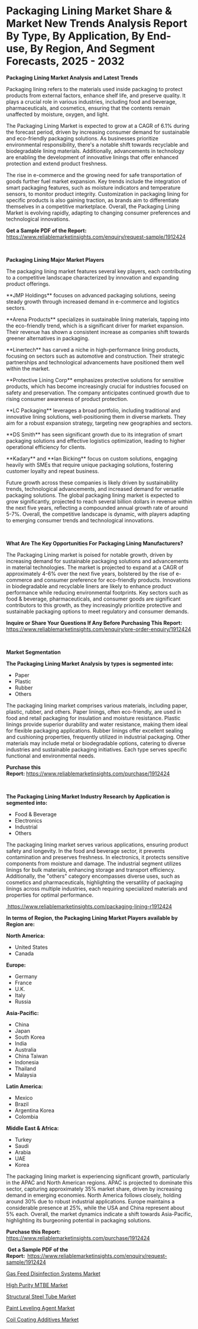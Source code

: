 <p><h1>Packaging Lining Market Share & Market New Trends Analysis Report By Type, By Application, By End-use, By Region, And Segment Forecasts, 2025 - 2032</h1></p><p><strong>Packaging Lining Market Analysis and Latest Trends</strong></p>
<p><p>Packaging lining refers to the materials used inside packaging to protect products from external factors, enhance shelf life, and preserve quality. It plays a crucial role in various industries, including food and beverage, pharmaceuticals, and cosmetics, ensuring that the contents remain unaffected by moisture, oxygen, and light.</p><p>The Packaging Lining Market is expected to grow at a CAGR of 6.1% during the forecast period, driven by increasing consumer demand for sustainable and eco-friendly packaging solutions. As businesses prioritize environmental responsibility, there's a notable shift towards recyclable and biodegradable lining materials. Additionally, advancements in technology are enabling the development of innovative linings that offer enhanced protection and extend product freshness.</p><p>The rise in e-commerce and the growing need for safe transportation of goods further fuel market expansion. Key trends include the integration of smart packaging features, such as moisture indicators and temperature sensors, to monitor product integrity. Customization in packaging lining for specific products is also gaining traction, as brands aim to differentiate themselves in a competitive marketplace. Overall, the Packaging Lining Market is evolving rapidly, adapting to changing consumer preferences and technological innovations.</p></p>
<p><strong>Get a Sample PDF of the Report:&nbsp;</strong> <a href="https://www.reliablemarketinsights.com/enquiry/request-sample/1912424?utm_campaign=2012&utm_medium=2&utm_source=Github&utm_content=ia&utm_term=31012025&utm_id=packaging-lining">https://www.reliablemarketinsights.com/enquiry/request-sample/1912424</a></p>
<p>&nbsp;</p>
<p><strong>Packaging Lining Major Market Players</strong></p>
<p><p>The packaging lining market features several key players, each contributing to a competitive landscape characterized by innovation and expanding product offerings. </p><p>**JMP Holdings** focuses on advanced packaging solutions, seeing steady growth through increased demand in e-commerce and logistics sectors. </p><p>**Arena Products** specializes in sustainable lining materials, tapping into the eco-friendly trend, which is a significant driver for market expansion. Their revenue has shown a consistent increase as companies shift towards greener alternatives in packaging.</p><p>**Linertech** has carved a niche in high-performance lining products, focusing on sectors such as automotive and construction. Their strategic partnerships and technological advancements have positioned them well within the market.</p><p>**Protective Lining Corp** emphasizes protective solutions for sensitive products, which has become increasingly crucial for industries focused on safety and preservation. The company anticipates continued growth due to rising consumer awareness of product protection.</p><p>**LC Packaging** leverages a broad portfolio, including traditional and innovative lining solutions, well-positioning them in diverse markets. They aim for a robust expansion strategy, targeting new geographies and sectors.</p><p>**DS Smith** has seen significant growth due to its integration of smart packaging solutions and effective logistics optimization, leading to higher operational efficiency for clients.</p><p>**Kadary** and **Ian Bicking** focus on custom solutions, engaging heavily with SMEs that require unique packaging solutions, fostering customer loyalty and repeat business.</p><p>Future growth across these companies is likely driven by sustainability trends, technological advancements, and increased demand for versatile packaging solutions. The global packaging lining market is expected to grow significantly, projected to reach several billion dollars in revenue within the next five years, reflecting a compounded annual growth rate of around 5-7%. Overall, the competitive landscape is dynamic, with players adapting to emerging consumer trends and technological innovations.</p></p>
<p>&nbsp;</p>
<p><strong>What Are The Key Opportunities For Packaging Lining Manufacturers?</strong></p>
<p><p>The Packaging Lining market is poised for notable growth, driven by increasing demand for sustainable packaging solutions and advancements in material technologies. The market is projected to expand at a CAGR of approximately 4-6% over the next five years, bolstered by the rise of e-commerce and consumer preference for eco-friendly products. Innovations in biodegradable and recyclable liners are likely to enhance product performance while reducing environmental footprints. Key sectors such as food & beverage, pharmaceuticals, and consumer goods are significant contributors to this growth, as they increasingly prioritize protective and sustainable packaging options to meet regulatory and consumer demands.</p></p>
<p><strong>Inquire or Share Your Questions If Any Before Purchasing This Report:</strong> <a href="https://www.reliablemarketinsights.com/enquiry/pre-order-enquiry/1912424?utm_campaign=2012&utm_medium=2&utm_source=Github&utm_content=ia&utm_term=31012025&utm_id=packaging-lining">https://www.reliablemarketinsights.com/enquiry/pre-order-enquiry/1912424</a></p>
<p>&nbsp;</p>
<p><strong>Market Segmentation</strong></p>
<p><strong>The Packaging Lining Market Analysis by types is segmented into:</strong></p>
<p><ul><li>Paper</li><li>Plastic</li><li>Rubber</li><li>Others</li></ul></p>
<p><p>The packaging lining market comprises various materials, including paper, plastic, rubber, and others. Paper linings, often eco-friendly, are used in food and retail packaging for insulation and moisture resistance. Plastic linings provide superior durability and water resistance, making them ideal for flexible packaging applications. Rubber linings offer excellent sealing and cushioning properties, frequently utilized in industrial packaging. Other materials may include metal or biodegradable options, catering to diverse industries and sustainable packaging initiatives. Each type serves specific functional and environmental needs.</p></p>
<p><strong>Purchase this Report:&nbsp;</strong><a href="https://www.reliablemarketinsights.com/purchase/1912424?utm_campaign=2012&utm_medium=2&utm_source=Github&utm_content=ia&utm_term=31012025&utm_id=packaging-lining">https://www.reliablemarketinsights.com/purchase/1912424</a></p>
<p>&nbsp;</p>
<p><strong>The Packaging Lining Market Industry Research by Application is segmented into:</strong></p>
<p><ul><li>Food & Beverage</li><li>Electronics</li><li>Industrial</li><li>Others</li></ul></p>
<p><p>The packaging lining market serves various applications, ensuring product safety and longevity. In the food and beverage sector, it prevents contamination and preserves freshness. In electronics, it protects sensitive components from moisture and damage. The industrial segment utilizes linings for bulk materials, enhancing storage and transport efficiency. Additionally, the "others" category encompasses diverse uses, such as cosmetics and pharmaceuticals, highlighting the versatility of packaging linings across multiple industries, each requiring specialized materials and properties for optimal performance.</p></p>
<p><a href="https://www.reliablemarketinsights.com/packaging-lining-r1912424?utm_campaign=2012&utm_medium=2&utm_source=Github&utm_content=ia&utm_term=31012025&utm_id=packaging-lining">&nbsp;https://www.reliablemarketinsights.com/packaging-lining-r1912424</a></p>
<p><strong>In terms of Region, the Packaging Lining Market Players available by Region are:</strong></p>
<p>
    <p> <strong> North America: </strong>
        <ul>
            <li>United States</li>
            <li>Canada</li>
        </ul>
        </p> 
    <p> <strong> Europe: </strong>
        <ul>
            <li>Germany</li>
            <li>France</li>
            <li>U.K.</li>
            <li>Italy</li>
            <li>Russia</li>
        </ul>
        </p> 
    <p> <strong> Asia-Pacific: </strong>
        <ul>
            <li>China</li>
            <li>Japan</li>
            <li>South Korea</li>
            <li>India</li>
            <li>Australia</li>
            <li>China Taiwan</li>
            <li>Indonesia</li>
            <li>Thailand</li>
            <li>Malaysia</li>
        </ul>
        </p> 
    <p> <strong> Latin America: </strong>
        <ul>
            <li>Mexico</li>
            <li>Brazil</li>
            <li>Argentina Korea</li>
            <li>Colombia</li>
        </ul>
        </p> 
    <p> <strong> Middle East & Africa: </strong>
        <ul>
            <li>Turkey</li>
            <li>Saudi</li>
            <li>Arabia</li>
            <li>UAE</li>
            <li>Korea</li>
        </ul>
    </p>
    </p>
<p><p>The packaging lining market is experiencing significant growth, particularly in the APAC and North American regions. APAC is projected to dominate this sector, capturing approximately 35% market share, driven by increasing demand in emerging economies. North America follows closely, holding around 30% due to robust industrial applications. Europe maintains a considerable presence at 25%, while the USA and China represent about 5% each. Overall, the market dynamics indicate a shift towards Asia-Pacific, highlighting its burgeoning potential in packaging solutions.</p></p>
<p><strong>Purchase this Report: </strong><a href="https://www.reliablemarketinsights.com/purchase/1912424?utm_campaign=2012&utm_medium=2&utm_source=Github&utm_content=ia&utm_term=31012025&utm_id=packaging-lining">https://www.reliablemarketinsights.com/purchase/1912424</a></p>
<p>&nbsp;<strong>Get a Sample PDF of the Report:&nbsp;&nbsp;</strong><a href="https://www.reliablemarketinsights.com/enquiry/request-sample/1912424?utm_campaign=2012&utm_medium=2&utm_source=Github&utm_content=ia&utm_term=31012025&utm_id=packaging-lining">https://www.reliablemarketinsights.com/enquiry/request-sample/1912424</a></p>
<p><strong></strong></p>
<p><p><a href="https://www.linkedin.com/pulse/market-outlook-gas-feed-disinfection-systems-industry-from-a9qee?utm_campaign=2012&utm_medium=2&utm_source=Github&utm_content=ia&utm_term=31012025&utm_id=packaging-lining">Gas Feed Disinfection Systems Market</a></p><p><a href="https://www.linkedin.com/pulse/high-purity-mtbe-industry-outlook-20252032-revenue-growth-market-ih5uc?utm_campaign=2012&utm_medium=2&utm_source=Github&utm_content=ia&utm_term=31012025&utm_id=packaging-lining">High Purity MTBE Market</a></p><p><a href="https://www.linkedin.com/pulse/growth-opportunities-structural-steel-tube-market-industry-dynamics-lc4ie?utm_campaign=2012&utm_medium=2&utm_source=Github&utm_content=ia&utm_term=31012025&utm_id=packaging-lining">Structural Steel Tube Market</a></p><p><a href="https://www.linkedin.com/pulse/strategic-market-insights-global-paint-leveling-agent-2025-ymkhe?utm_campaign=2012&utm_medium=2&utm_source=Github&utm_content=ia&utm_term=31012025&utm_id=packaging-lining">Paint Leveling Agent Market</a></p><p><a href="https://www.linkedin.com/pulse/coil-coating-additives-industry-analysis-market-size-growing-z9vtc?utm_campaign=2012&utm_medium=2&utm_source=Github&utm_content=ia&utm_term=31012025&utm_id=packaging-lining">Coil Coating Additives Market</a></p></p>